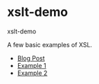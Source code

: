 # xslt-demo
xslt-demo

A few basic examples of XSL.

* [Blog Post](http://sdlambert.github.io/2015/05/17/using-css-and-xlst-to-transform-native-xml/)
* [Example 1](http://sdlambert.github.io/xslt-demo/inventorytags.xml)
* [Example 2](http://sdlambert.github.io/xslt-demo/customerownertags.xml)
